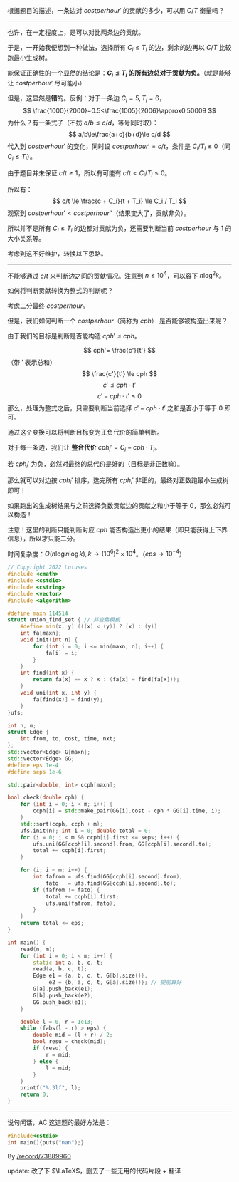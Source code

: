 根据题目的描述，一条边对 $costperhour'$ 的贡献的多少，可以用 $C/T$ 衡量吗？

---

也许，在一定程度上，是可以对比两条边的贡献。

于是，一开始我便想到一种做法，选择所有 $C_i \le T_i$ 的边，剩余的边再以 $C/T$ 比较跑最小生成树。

能保证正确性的一个显然的结论是：**$C_i \le T_i$ 的所有边总对于贡献为负。**（就是能够让 $costperhour'$ 尽可能小）

但是，这显然是**错**的。反例：对于一条边 $C_i=5, T_i=6$，
$$
\frac{1000}{2000}=0.5<\frac{1005}{2006}\approx0.50009
$$
为什么？有一条式子（不妨 $a/b\le c/d$，等号同时取）：
$$
a/b\le\frac{a+c}{b+d}\le c/d
$$
代入到 $costperhour'$ 的变化，同时设 $costperhour' = c/t$，条件是 $C_i/T_i \le 0$（同 $C_i \le T_i$）。

由于题目并未保证 $c/t \ge 1$，所以有可能有 $c/t < C_i / T_i \le 0$。

所以有：
$$
c/t \le \frac{c + C_i}{t + T_i} \le C_i / T_i
$$
观察到 $costperhour' < costperhour''$（结果变大了，贡献非负）。

所以并不是所有 $C_i \le T_i$ 的边都对贡献为负，还需要判断当前 $costperhour$ 与 $1$ 的大小关系等。

考虑到这不好维护，转换以下思路。

---

不能够通过 $c/t$ 来判断边之间的贡献情况。注意到 $n\le10^4$，可以容下 $n\log^2k$。

如何将判断贡献转换为整式的判断呢？

考虑二分最终 $costperhour$。

但是，我们如何判断一个 $costperhour$（简称为 $cph$） 是否能够被构造出来呢？

由于我们的目标是判断是否能构造 $cph' \le cph$。

$$
cph'= \frac{c'}{t'}
$$
（带 $'$ 表示总和）
$$
\frac{c'}{t'} \le cph
$$
$$
c' \le cph\cdot t'
$$
$$
c' - cph\cdot t'\le 0
$$
那么，处理为整式之后，只需要判断当前选择 $c' - cph \cdot t'$ 之和是否小于等于 $0$ 即可。

通过这个变换可以将判断目标变为正负代价的简单判断。

对于每一条边，我们让 **整合代价** $cph_i' = C_i - cph \cdot T_i$。

若 $cph_i'$ 为负，必然对最终的总代价是好的（目标是非正数嘛）。

那么就可以对边按 $cph_i'$ 排序，选完所有 $cph_i'$ 非正的，最终对正数跑最小生成树即可！

如果跑出的生成树结果与之前选择负数贡献边的贡献之和小于等于 $0$，那么必然可以构造！

注意！这里的判断只能判断对应 $cph$ 能否构造出更小的结果（即只能获得上下界信息），所以才只能二分。

时间复杂度：$O(n\log n \log k), k\to(10^{6})^2 \times 10^4$。（$eps\to10^{-4}$）

```cpp
// Copyright 2022 Lotuses
#include <cmath>
#include <cstdio>
#include <cstring>
#include <vector>
#include <algorithm>

#define maxn 114514
struct union_find_set { // 并查集模板
    #define min(x, y) (((x) < (y)) ? (x) : (y))
    int fa[maxn];
    void init(int n) {
        for (int i = 0; i <= min(maxn, n); i++) {
            fa[i] = i;
        }
    }
    int find(int x) {
        return fa[x] == x ? x : (fa[x] = find(fa[x]));
    }
    void uni(int x, int y) {
        fa[find(x)] = find(y);
    }
}ufs;

int n, m;
struct Edge {
    int from, to, cost, time, nxt;
};
std::vector<Edge> G[maxn];
std::vector<Edge> GG;
#define eps 1e-4
#define seps 1e-6

std::pair<double, int> ccph[maxn];

bool check(double cph) {
    for (int i = 0; i < m; i++) {
        ccph[i] = std::make_pair(GG[i].cost - cph * GG[i].time, i);
    }
    std::sort(ccph, ccph + m);
    ufs.init(n); int i = 0; double total = 0;
    for (i = 0; i < m && ccph[i].first <= seps; i++) {
        ufs.uni(GG[ccph[i].second].from, GG[ccph[i].second].to);
        total += ccph[i].first;
    }

    for (i; i < m; i++) {
        int fafrom = ufs.find(GG[ccph[i].second].from),
            fato   = ufs.find(GG[ccph[i].second].to);
        if (fafrom != fato) {
            total += ccph[i].first;
            ufs.uni(fafrom, fato);
        }
    }
    return total <= eps;
}

int main() {
    read(n, m);
    for (int i = 0; i < m; i++) {
        static int a, b, c, t;
        read(a, b, c, t);
        Edge e1 = {a, b, c, t, G[b].size()}, 
             e2 = {b, a, c, t, G[a].size()}; // 提前算好
        G[a].push_back(e1);
        G[b].push_back(e2);
        GG.push_back(e1);
    }

    double l = 0, r = 1e13;
    while (fabs(l - r) > eps) {
        double mid = (l + r) / 2;
        bool resu = check(mid);
        if (resu) {
            r = mid;
        } else {
            l = mid;
        }
    }
    printf("%.3lf", l);
    return 0;
}
```

---

说句闲话，AC 这道题的最好方法是：

```cpp
#include<cstdio>
int main(){puts("nan");}
```

By [/record/73889960](/record/73889960)

update: 改了下 $\LaTeX$，删去了一些无用的代码片段 + 翻译